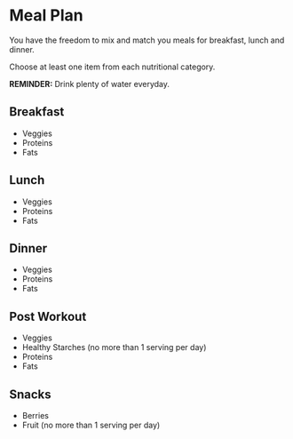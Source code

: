 # Meal Plan

You have the freedom to mix and match you meals for breakfast, lunch and dinner.

Choose at least one item from each nutritional category.

**REMINDER:** Drink plenty of water everyday.

## Breakfast

* Veggies
* Proteins
* Fats

## Lunch

* Veggies
* Proteins
* Fats

## Dinner

* Veggies
* Proteins
* Fats

## Post Workout

* Veggies
* Healthy Starches (no more than 1 serving per day)
* Proteins
* Fats

## Snacks

* Berries
* Fruit (no more than 1 serving per day)
